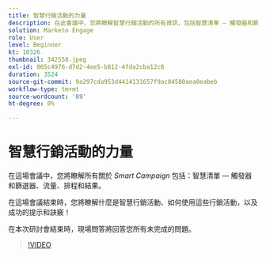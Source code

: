 ```yaml
---
title: 智慧行銷活動的力量
description: 在此會議中，您將瞭解智慧行銷活動的所有資訊，包括智慧清單 — 觸發器和篩選器、流量、排程和結果。
solution: Marketo Engage
role: User
level: Beginner
kt: 10326
thumbnail: 342558.jpeg
exl-id: 865c4976-d7d2-4ee5-b812-4fda2cba12c8
duration: 3524
source-git-commit: 9a297cda953d4414131657f9ac84580aea0eabeb
workflow-type: tm+mt
source-wordcount: '89'
ht-degree: 0%

---
```


# 智慧行銷活動的力量

在這場會議中，您將瞭解所有關於 *Smart Campaign* 包括：智慧清單 — 觸發器和篩選器、流量、排程和結果。

在這場會議結束時，您將瞭解什麼是智慧行銷活動、如何使用這些行銷活動，以及成功的提示和訣竅！

在本次研討會結束時，現場問答將回答您所有未完成的問題。

>[!VIDEO](https://video.tv.adobe.com/v/342558/?quality=12&learn=on)
